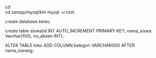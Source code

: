 cd \
cd xampp/mysql/bin
mysql -u root

create database kelas;

create table siswa(id INT AUTO_INCREMENT PRIMARY KEY, nama_siswa Varchar(100), no_absen INT);

ALTER TABLE toko 
ADD COLUMN kategori VARCHAR(50) AFTER nama_barang;
